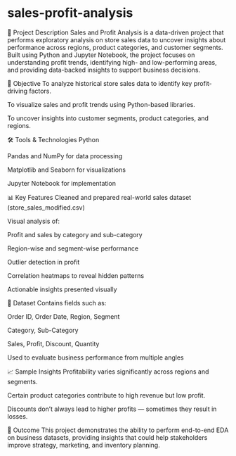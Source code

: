 # sales-profit-analysis
🧾 Project Description
Sales and Profit Analysis is a data-driven project that performs exploratory analysis on store sales data to uncover insights about performance across regions, product categories, and customer segments. Built using Python and Jupyter Notebook, the project focuses on understanding profit trends, identifying high- and low-performing areas, and providing data-backed insights to support business decisions.

🎯 Objective
To analyze historical store sales data to identify key profit-driving factors.

To visualize sales and profit trends using Python-based libraries.

To uncover insights into customer segments, product categories, and regions.

🛠️ Tools & Technologies
Python

Pandas and NumPy for data processing

Matplotlib and Seaborn for visualizations

Jupyter Notebook for implementation

📊 Key Features
Cleaned and prepared real-world sales dataset (store_sales_modified.csv)

Visual analysis of:

Profit and sales by category and sub-category

Region-wise and segment-wise performance

Outlier detection in profit

Correlation heatmaps to reveal hidden patterns

Actionable insights presented visually

📁 Dataset
Contains fields such as:

Order ID, Order Date, Region, Segment

Category, Sub-Category

Sales, Profit, Discount, Quantity

Used to evaluate business performance from multiple angles

📈 Sample Insights
Profitability varies significantly across regions and segments.

Certain product categories contribute to high revenue but low profit.

Discounts don’t always lead to higher profits — sometimes they result in losses.

📌 Outcome
This project demonstrates the ability to perform end-to-end EDA on business datasets, providing insights that could help stakeholders improve strategy, marketing, and inventory planning.
